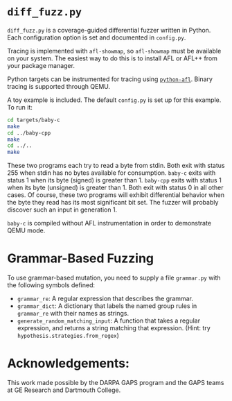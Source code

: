 # `diff_fuzz.py`
`diff_fuzz.py` is a coverage-guided differential fuzzer written in Python.
Each configuration option is set and documented in `config.py`.

Tracing is implemented with `afl-showmap`, so `afl-showmap` must be available on your system.
The easiest way to do this is to install AFL or AFL++ from your package manager.

Python targets can be instrumented for tracing using [`python-afl`](https://github.com/jwilk/python-afl).
Binary tracing is supported through QEMU.

A toy example is included. The default `config.py` is set up for this example.
To run it:
```sh
cd targets/baby-c
make
cd ../baby-cpp
make
cd ../..
make
```

These two programs each try to read a byte from stdin.
Both exit with status 255 when stdin has no bytes available for consumption.
`baby-c` exits with status 1 when its byte (signed) is greater than 1.
`baby-cpp` exits with status 1 when its byte (unsigned) is greater than 1.
Both exit with status 0 in all other cases.
Of course, these two programs will exhibit differential behavior when the byte they read has its most significant bit set.
The fuzzer will probably discover such an input in generation 1.

`baby-c` is compiled without AFL instrumentation in order to demonstrate QEMU mode.

# Grammar-Based Fuzzing
To use grammar-based mutation, you need to supply a file `grammar.py` with the following symbols defined:
- `grammar_re`:   A regular expression that describes the grammar.
- `grammar_dict`: A dictionary that labels the named group rules in `grammar_re` with their names as strings.
- `generate_random_matching_input`: A function that takes a regular expression, and returns a string matching that expression. (Hint: try `hypothesis.strategies.from_regex`)

# Acknowledgements:
This work made possible by the DARPA GAPS program and the GAPS teams at GE Research and Dartmouth College.
